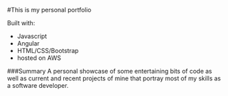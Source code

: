#This is my personal portfolio

Built with:
* Javascript
* Angular
* HTML/CSS/Bootstrap
* hosted on AWS

###Summary
A personal showcase of some entertaining bits of code as well as current and recent projects of mine that portray most of my skills as a software developer.